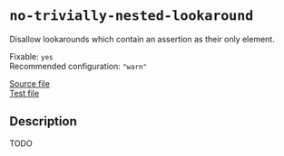 # `no-trivially-nested-lookaround`

Disallow lookarounds which contain an assertion as their only element.

Fixable: `yes` <br> Recommended configuration: `"warn"`

[Source file](https://github.com/RunDevelopment/eslint-plugin-clean-regex/blob/master/lib/rules/no-trivially-nested-lookaround.js) <br> [Test file](https://github.com/RunDevelopment/eslint-plugin-clean-regex/blob/master/test/lib/rules/no-trivially-nested-lookaround.js)


## Description

TODO
